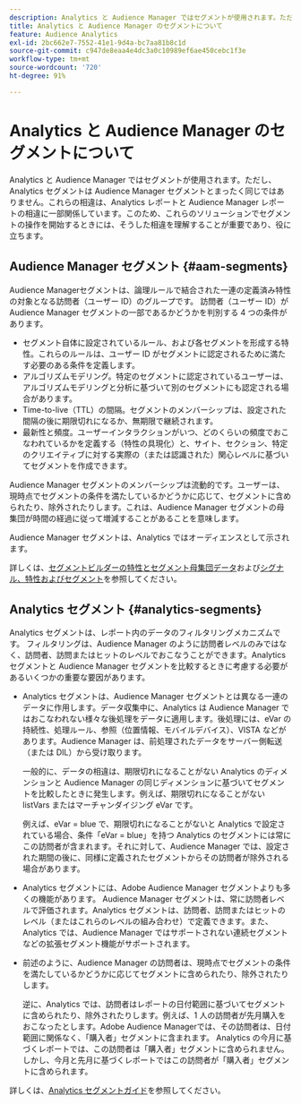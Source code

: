```yaml
---
description: Analytics と Audience Manager ではセグメントが使用されます。ただし、Analytics セグメントは Audience Manager セグメントとまったく同じではありません。これらの相違は、Analytics レポートと Audience Manager レポートの相違に一部関係しています。このため、これらのソリューションでセグメントの操作を開始するときには、そうした相違を理解することが重要であり、役に立ちます。
title: Analytics と Audience Manager のセグメントについて
feature: Audience Analytics
exl-id: 2bc662e7-7552-41e1-9d4a-bc7aa81b8c1d
source-git-commit: c947de8eaa4e4dc3a0c10989ef6ae450cebc1f3e
workflow-type: tm+mt
source-wordcount: '720'
ht-degree: 91%

---
```


# Analytics と Audience Manager のセグメントについて

Analytics と Audience Manager ではセグメントが使用されます。ただし、Analytics セグメントは Audience Manager セグメントとまったく同じではありません。これらの相違は、Analytics レポートと Audience Manager レポートの相違に一部関係しています。このため、これらのソリューションでセグメントの操作を開始するときには、そうした相違を理解することが重要であり、役に立ちます。

## Audience Manager セグメント {#aam-segments}

Audience Managerセグメントは、論理ルールで結合された一連の定義済み特性の対象となる訪問者（ユーザー ID）のグループです。 訪問者（ユーザー ID）が Audience Manager セグメントの一部であるかどうかを判別する 4 つの条件があります。

* セグメント自体に設定されているルール、および各セグメントを形成する特性。これらのルールは、ユーザー ID がセグメントに認定されるために満たす必要のある条件を定義します。
* アルゴリズムモデリング。特定のセグメントに認定されているユーザーは、アルゴリズムモデリングと分析に基づいて別のセグメントにも認定される場合があります。
* Time-to-live（TTL）の間隔。セグメントのメンバーシップは、設定された間隔の後に期限切れになるか、無期限で継続されます。
* 最新性と頻度。ユーザーインタラクションがいつ、どのくらいの頻度でおこなわれているかを定義する（特性の具現化）と、サイト、セクション、特定のクリエイティブに対する実際の（または認識された）関心レベルに基づいてセグメントを作成できます。

Audience Manager セグメントのメンバーシップは流動的です。ユーザーは、現時点でセグメントの条件を満たしているかどうかに応じて、セグメントに含められたり、除外されたりします。これは、Audience Manager セグメントの母集団が時間の経過に従って増減することがあることを意味します。

Audience Manager セグメントは、Analytics ではオーディエンスとして示されます。

詳しくは、[セグメントビルダーの特性とセグメント母集団データ](https://experienceleague.adobe.com/docs/audience-manager/user-guide/features/segments/segment-builder-data.html?lang=ja)および[シグナル、特性およびセグメント](https://experienceleague.adobe.com/docs/audience-manager/user-guide/reference/signal-trait-segment.html?lang=ja)を参照してください。

## Analytics セグメント {#analytics-segments}

Analytics セグメントは、レポート内のデータのフィルタリングメカニズムです。 フィルタリングは、Audience Manager のように訪問者レベルのみではなく、訪問者、訪問またはヒットのレベルでおこなうことができます。Analytics セグメントと Audience Manager セグメントを比較するときに考慮する必要があるいくつかの重要な要因があります。

* Analytics セグメントは、Audience Manager セグメントとは異なる一連のデータに作用します。データ収集中に、Analytics は Audience Manager ではおこなわれない様々な後処理をデータに適用します。後処理には、eVar の持続性、処理ルール、参照（位置情報、モバイルデバイス）、VISTA などがあります。Audience Manager は、前処理されたデータをサーバー側転送（または DIL）から受け取ります。

  一般的に、データの相違は、期限切れになることがない Analytics のディメンションと Audience Manager の同じディメンションに基づいてセグメントを比較したときに発生します。例えば、期限切れになることがない listVars またはマーチャンダイジング eVar です。

  例えば、eVar = blue で、期限切れになることがないと Analytics で設定されている場合、条件「eVar = blue」を持つ Analytics のセグメントには常にこの訪問者が含まれます。それに対して、Audience Manager では、設定された期間の後に、同様に定義されたセグメントからその訪問者が除外される場合があります。

* Analytics セグメントには、Adobe Audience Manager セグメントよりも多くの機能があります。 Audience Manager セグメントは、常に訪問者レベルで評価されます。Analytics セグメントは、訪問者、訪問またはヒットのレベル（またはこれらのレベルの組み合わせ）で定義できます。また、Analytics では、Audience Manager ではサポートされない連続セグメントなどの拡張セグメント機能がサポートされます。

* 前述のように、Audience Manager の訪問者は、現時点でセグメントの条件を満たしているかどうかに応じてセグメントに含められたり、除外されたりします。

  逆に、Analytics では、訪問者はレポートの日付範囲に基づいてセグメントに含められたり、除外されたりします。例えば、1 人の訪問者が先月購入をおこなったとします。Adobe Audience Managerでは、その訪問者は、日付範囲に関係なく、「購入者」セグメントに含まれます。 Analytics の今月に基づくレポートでは、この訪問者は「購入者」セグメントに含められません。しかし、今月と先月に基づくレポートではこの訪問者が「購入者」セグメントに含められます。

詳しくは、[Analytics セグメントガイド](https://experienceleague.adobe.com/docs/analytics/components/segmentation/seg-home.html?lang=ja)を参照してください。
